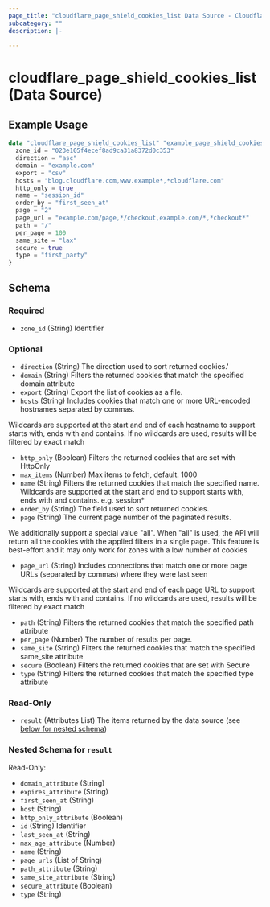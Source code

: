 ```yaml
---
page_title: "cloudflare_page_shield_cookies_list Data Source - Cloudflare"
subcategory: ""
description: |-
  
---
```


# cloudflare_page_shield_cookies_list (Data Source)



## Example Usage

```terraform
data "cloudflare_page_shield_cookies_list" "example_page_shield_cookies_list" {
  zone_id = "023e105f4ecef8ad9ca31a8372d0c353"
  direction = "asc"
  domain = "example.com"
  export = "csv"
  hosts = "blog.cloudflare.com,www.example*,*cloudflare.com"
  http_only = true
  name = "session_id"
  order_by = "first_seen_at"
  page = "2"
  page_url = "example.com/page,*/checkout,example.com/*,*checkout*"
  path = "/"
  per_page = 100
  same_site = "lax"
  secure = true
  type = "first_party"
}
```

<!-- schema generated by tfplugindocs -->
## Schema

### Required

- `zone_id` (String) Identifier

### Optional

- `direction` (String) The direction used to sort returned cookies.'
- `domain` (String) Filters the returned cookies that match the specified domain attribute
- `export` (String) Export the list of cookies as a file.
- `hosts` (String) Includes cookies that match one or more URL-encoded hostnames separated by commas.

Wildcards are supported at the start and end of each hostname to support starts with, ends with
and contains. If no wildcards are used, results will be filtered by exact match
- `http_only` (Boolean) Filters the returned cookies that are set with HttpOnly
- `max_items` (Number) Max items to fetch, default: 1000
- `name` (String) Filters the returned cookies that match the specified name.
Wildcards are supported at the start and end to support starts with, ends with
and contains. e.g. session*
- `order_by` (String) The field used to sort returned cookies.
- `page` (String) The current page number of the paginated results.

We additionally support a special value "all". When "all" is used, the API will return all the cookies
with the applied filters in a single page. This feature is best-effort and it may only work for zones with 
a low number of cookies
- `page_url` (String) Includes connections that match one or more page URLs (separated by commas) where they were last seen

Wildcards are supported at the start and end of each page URL to support starts with, ends with
and contains. If no wildcards are used, results will be filtered by exact match
- `path` (String) Filters the returned cookies that match the specified path attribute
- `per_page` (Number) The number of results per page.
- `same_site` (String) Filters the returned cookies that match the specified same_site attribute
- `secure` (Boolean) Filters the returned cookies that are set with Secure
- `type` (String) Filters the returned cookies that match the specified type attribute

### Read-Only

- `result` (Attributes List) The items returned by the data source (see [below for nested schema](#nestedatt--result))

<a id="nestedatt--result"></a>
### Nested Schema for `result`

Read-Only:

- `domain_attribute` (String)
- `expires_attribute` (String)
- `first_seen_at` (String)
- `host` (String)
- `http_only_attribute` (Boolean)
- `id` (String) Identifier
- `last_seen_at` (String)
- `max_age_attribute` (Number)
- `name` (String)
- `page_urls` (List of String)
- `path_attribute` (String)
- `same_site_attribute` (String)
- `secure_attribute` (Boolean)
- `type` (String)


